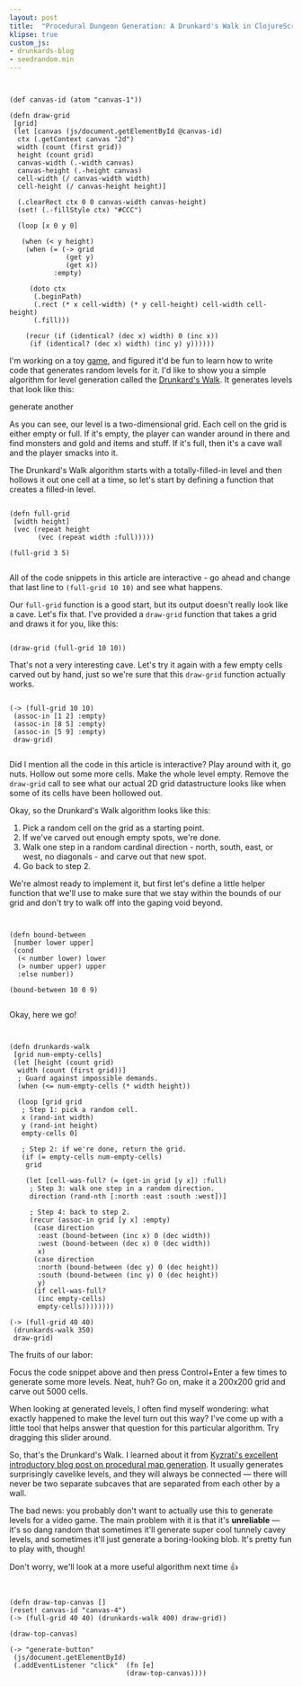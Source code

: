 ```yaml
---
layout: post
title:  "Procedural Dungeon Generation: A Drunkard's Walk in ClojureScript"
klipse: true
custom_js:
- drunkards-blog
- seedrandom.min
---
```


<style>

#slider-ui .message p {
margin-bottom: 0;
}

#slider-canvas {
margin-bottom: 0.5rem;
}

#slider-ui input {
width: 100%;
}

</style>


<pre class="hidden"><code class="cljs">

(def canvas-id (atom "canvas-1"))

(defn draw-grid
 [grid]
 (let [canvas (js/document.getElementById @canvas-id)
  ctx (.getContext canvas "2d")
  width (count (first grid))
  height (count grid)
  canvas-width (.-width canvas)
  canvas-height (.-height canvas)
  cell-width (/ canvas-width width)
  cell-height (/ canvas-height height)]

  (.clearRect ctx 0 0 canvas-width canvas-height)
  (set! (.-fillStyle ctx) "#CCC")

  (loop [x 0 y 0]

   (when (< y height)
	(when (= (-> grid
			  (get y)
			  (get x))
		   :empty)

	 (doto ctx
	  (.beginPath)
	  (.rect (* x cell-width) (* y cell-height) cell-width cell-height)
	  (.fill)))

	(recur (if (identical? (dec x) width) 0 (inc x))
	 (if (identical? (dec x) width) (inc y) y))))))
</code></pre>

I'm working on a toy [game](http://github.com/jrheard/voke), and figured it'd be fun to learn how to write code that generates random levels for it. I'd like to show you a simple algorithm for level generation called the [Drunkard's Walk](http://www.roguebasin.com/index.php?title=Random_Walk_Cave_Generation). It generates levels that look like this:

<canvas id="canvas-4" width="400" height="400"></canvas>

<div class="button-wrapper">
<a class="button" id="generate-button">generate another</a>
</div>

As you can see, our level is a two-dimensional grid. Each cell on the grid is either empty or full. If it's empty, the player can wander around in there and find monsters and gold and items and stuff. If it's full, then it's a cave wall and the player smacks into it.

The Drunkard's Walk algorithm starts with a totally-filled-in level and then hollows it out one cell at a time, so let's start by defining a function that creates a filled-in level.

<pre><code class="cljs">
(defn full-grid
 [width height]
 (vec (repeat height
	   (vec (repeat width :full)))))

(full-grid 3 5)

</code></pre>

All of the code snippets in this article are interactive - go ahead and change that last line to <code>(full-grid 10 10)</code> and see what happens.

Our <code>full-grid</code> function is a good start, but its output doesn't really look like a cave. Let's fix that. I've provided a <code>draw-grid</code> function that takes a grid and draws it for you, like this:

<pre><code class="cljs" data-preamble='(reset! canvas-id "canvas-1")'>
(draw-grid (full-grid 10 10))
</code></pre>

<canvas id="canvas-1" width="200" height="200"></canvas>

That's not a very interesting cave. Let's try it again with a few empty cells carved out by hand, just so we're sure that this <code>draw-grid</code> function actually works.

<pre><code class="cljs" data-preamble='(reset! canvas-id "canvas-2")'>
(-> (full-grid 10 10)
 (assoc-in [1 2] :empty)
 (assoc-in [8 5] :empty)
 (assoc-in [5 9] :empty)
 draw-grid)

</code></pre>

<canvas id="canvas-2" width="200" height="200"></canvas>

Did I mention all the code in this article is interactive? Play around with it, go nuts. Hollow out some more cells. Make the whole level empty. Remove the <code>draw-grid</code> call to see what our actual 2D grid datastructure looks like when some of its cells have been hollowed out.

Okay, so the Drunkard's Walk algorithm looks like this:

1. Pick a random cell on the grid as a starting point.
1. If we've carved out enough empty spots, we're done.
1. Walk one step in a random cardinal direction - north, south, east, or west, no diagonals - and carve out that new spot.
1. Go back to step 2.

We're almost ready to implement it, but first let's define a little helper function that we'll use to make sure that we stay within the bounds of our grid and don't try to walk off into the gaping void beyond.

<pre><code class="cljs">

(defn bound-between
 [number lower upper]
 (cond
  (< number lower) lower
  (> number upper) upper
  :else number))

(bound-between 10 0 9)

</code></pre>

Okay, here we go!

<pre><code class="cljs" data-preamble='(reset! canvas-id "canvas-3")'>

(defn drunkards-walk
 [grid num-empty-cells]
 (let [height (count grid)
  width (count (first grid))]
  ; Guard against impossible demands.
  (when (<= num-empty-cells (* width height))

  (loop [grid grid
   ; Step 1: pick a random cell.
   x (rand-int width)
   y (rand-int height)
   empty-cells 0]

   ; Step 2: if we're done, return the grid.
   (if (= empty-cells num-empty-cells)
	grid

	(let [cell-was-full? (= (get-in grid [y x]) :full)
	 ; Step 3: walk one step in a random direction.
	 direction (rand-nth [:north :east :south :west])]

	 ; Step 4: back to step 2.
	 (recur (assoc-in grid [y x] :empty)
	  (case direction
	   :east (bound-between (inc x) 0 (dec width))
	   :west (bound-between (dec x) 0 (dec width))
	   x)
	  (case direction
	   :north (bound-between (dec y) 0 (dec height))
	   :south (bound-between (inc y) 0 (dec height))
	   y)
	  (if cell-was-full?
	   (inc empty-cells)
	   empty-cells))))))))

(-> (full-grid 40 40)
 (drunkards-walk 350)
 draw-grid)
</code></pre>

The fruits of our labor:

<canvas id="canvas-3" width="400" height="400"></canvas>

Focus the code snippet above and then press Control+Enter a few times to generate some more levels. Neat, huh? Go on, make it a 200x200 grid and carve out 5000 cells.

When looking at generated levels, I often find myself wondering: what exactly happened to make the level turn out this way? I've come up with a little tool that helps answer that question for this particular algorithm. Try dragging this slider around.

<div id="slider-ui"></div>
<script>
voke.world.visualize.drunkards_blog()
</script>

So, that's the Drunkard's Walk. I learned about it from [Kyzrati's excellent introductory blog post on procedural map generation](http://www.gridsagegames.com/blog/2014/06/procedural-map-generation/). It usually generates surprisingly cavelike levels, and they will always be connected — there will never be two separate subcaves that are separated from each other by a wall.

The bad news: you probably don't want to actually use this to generate levels for a video game. The main problem with it is that it's **unreliable** — it's so dang random that sometimes it'll generate super cool tunnely cavey levels, and sometimes it'll just generate a boring-looking blob. It's pretty fun to play with, though!

Don't worry, we'll look at a more useful algorithm next time 👍

<pre class="hidden"><code class="cljs">

(defn draw-top-canvas []
(reset! canvas-id "canvas-4")
(-> (full-grid 40 40) (drunkards-walk 400) draw-grid))

(draw-top-canvas)

(-> "generate-button"
 (js/document.getElementById)
 (.addEventListener "click"  (fn [e]
							 (draw-top-canvas))))
</code></pre>
